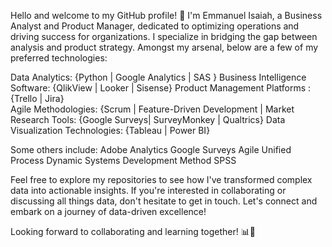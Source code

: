 Hello and welcome to my GitHub profile! 👋 
I'm Emmanuel Isaiah, a Business Analyst and Product Manager, dedicated to optimizing operations and driving success for organizations. I specialize in bridging the gap between analysis and product strategy. Amongst my arsenal, below are a few of my preferred technologies:

Data Analytics: {Python | Google Analytics | SAS }
Business Intelligence Software: {QlikView | Looker | Sisense}
Product Management Platforms : {Trello | Jira}  
Agile Methodologies: {Scrum | Feature-Driven Development | 
Market Research Tools: {Google Surveys| SurveyMonkey | Qualtrics}
Data Visualization Technologies: {Tableau | Power BI}

Some others include:
Adobe Analytics
Google Surveys
Agile Unified Process 
Dynamic Systems Development Method
SPSS


Feel free to explore my repositories to see how I've transformed complex data into actionable insights. 
If you're interested in collaborating or discussing all things data, don't hesitate to get in touch. 
Let's connect and embark on a journey of data-driven excellence!


Looking forward to collaborating and learning together! 📊🚀
